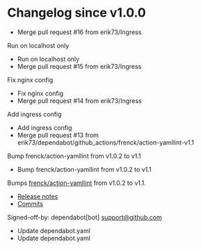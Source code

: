 # Changelog since v1.0.0
- Merge pull request #16 from erik73/Ingress

Run on localhost only 
- Run on localhost only 
- Merge pull request #15 from erik73/Ingress

Fix nginx config 
- Fix nginx config 
- Merge pull request #14 from erik73/Ingress

Add ingress config 
- Add ingress config 
- Merge pull request #13 from erik73/dependabot/github_actions/frenck/action-yamllint-v1.1

Bump frenck/action-yamllint from v1.0.2 to v1.1 
- Bump frenck/action-yamllint from v1.0.2 to v1.1

Bumps [frenck/action-yamllint](https://github.com/frenck/action-yamllint) from v1.0.2 to v1.1.
- [Release notes](https://github.com/frenck/action-yamllint/releases)
- [Commits](https://github.com/frenck/action-yamllint/compare/v1.0.2...e21bcc770907b7207a05453ca9f1eb7129c945d1)

Signed-off-by: dependabot[bot] <support@github.com> 
- Update dependabot.yaml 
- Update dependabot.yaml 
